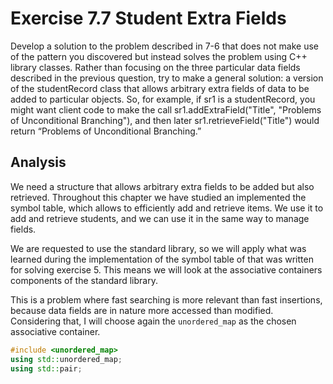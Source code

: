 # Exercise 7.7 Student Extra Fields

Develop a solution to the problem described in 7-6 that does not make use
of the pattern you discovered but instead solves the problem using C++
library classes. Rather than focusing on the three particular data fields
described in the previous question, try to make a general solution: a version
of the studentRecord class that allows arbitrary extra fields of data to be
added to particular objects. So, for example, if sr1 is a studentRecord, you
might want client code to make the call sr1.addExtraField("Title", "Problems
of Unconditional Branching"), and then later sr1.retrieveField("Title") would
return “Problems of Unconditional Branching.”

## Analysis

We need a structure that allows arbitrary extra fields to be added but also
retrieved. Throughout this chapter we have studied an implemented the
symbol table, which allows to efficiently add and retrieve items. We use it to
add and retrieve students, and we can use it in the same way to manage fields.

We are requested to use the standard library, so we will apply what was learned
during the implementation of the symbol table of that was written for solving
exercise 5. This means we will look at the associative containers components of
the standard library.

This is a problem where fast searching is more relevant than fast insertions,
because data fields are in nature more accessed than modified. Considering
that, I will choose again the `unordered_map` as the chosen associative
container.

```cpp
#include <unordered_map>
using std::unordered_map;
using std::pair;
```
